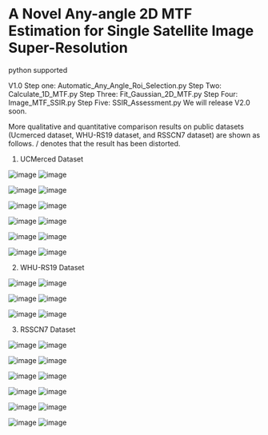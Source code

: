 # A Novel Any-angle 2D MTF Estimation for Single Satellite Image Super-Resolution
python supported

V1.0
Step one: Automatic_Any_Angle_Roi_Selection.py
Step Two: Calculate_1D_MTF.py
Step Three: Fit_Gaussian_2D_MTF.py
Step Four: Image_MTF_SSIR.py
Step Five: SSIR_Assessment.py
We will release V2.0 soon.


More qualitative and quantitative comparison results on public datasets (Ucmerced dataset, WHU-RS19 dataset, and RSSCN7 dataset) are shown as follows. / denotes that the result has been distorted.

1. UCMerced Dataset

![image](https://github.com/RSingKK/A-Novel-Any-angle-2D-MTF-Estimation/assets/49096921/30fce002-b4fd-4568-a8c5-f24686ad996d)
![image](https://github.com/RSingKK/A-Novel-Any-angle-2D-MTF-Estimation/assets/49096921/e656e732-79cd-4fb2-80f2-005719126700)




![image](https://github.com/RSingKK/A-Novel-Any-angle-2D-MTF-Estimation/assets/49096921/d14c1654-306d-49d1-9bba-4161478b9563)
![image](https://github.com/RSingKK/A-Novel-Any-angle-2D-MTF-Estimation/assets/49096921/6d0bb861-8232-45fb-beba-4d15ba624319)




![image](https://github.com/RSingKK/A-Novel-Any-angle-2D-MTF-Estimation/assets/49096921/6075e6ab-4a18-4568-a98f-5219c61b65ca)
![image](https://github.com/RSingKK/A-Novel-Any-angle-2D-MTF-Estimation/assets/49096921/f6ace178-f4a3-42e4-a1ba-caed8ab41da6)



![image](https://github.com/RSingKK/A-Novel-Any-angle-2D-MTF-Estimation/assets/49096921/aca245d8-4cb5-4095-946b-b9a7dd0953fd)
![image](https://github.com/RSingKK/A-Novel-Any-angle-2D-MTF-Estimation/assets/49096921/7f3f91e8-74f4-4069-b769-5c247dd462a3)



![image](https://github.com/RSingKK/A-Novel-Any-angle-2D-MTF-Estimation/assets/49096921/bf18e81b-776d-4f5c-9520-a3a04f82312a)
![image](https://github.com/RSingKK/A-Novel-Any-angle-2D-MTF-Estimation/assets/49096921/e9cd0041-10f8-4126-a287-1fa17ce6a885)



![image](https://github.com/RSingKK/A-Novel-Any-angle-2D-MTF-Estimation/assets/49096921/43dec535-55d7-479d-91da-01ced586d41c)
![image](https://github.com/RSingKK/A-Novel-Any-angle-2D-MTF-Estimation/assets/49096921/576f1365-7e72-4473-8ad6-cd0ec9db9fcd)

2. WHU-RS19 Dataset

![image](https://github.com/RSingKK/A-Novel-Any-angle-2D-MTF-Estimation/assets/49096921/60ad4122-b1cf-45e7-939a-7a27bdd12bf8)
![image](https://github.com/RSingKK/A-Novel-Any-angle-2D-MTF-Estimation/assets/49096921/aca8b69d-c5d3-484f-a0f8-ad1f99594032)

![image](https://github.com/RSingKK/A-Novel-Any-angle-2D-MTF-Estimation/assets/49096921/7a53183a-41a0-41d5-a58c-bcc5bf20cddc)
![image](https://github.com/RSingKK/A-Novel-Any-angle-2D-MTF-Estimation/assets/49096921/0cee8a11-b196-4c62-a121-01af647bf53e)

![image](https://github.com/RSingKK/A-Novel-Any-angle-2D-MTF-Estimation/assets/49096921/d5e79d27-311c-4ad3-b87a-1dad511104e3)
![image](https://github.com/RSingKK/A-Novel-Any-angle-2D-MTF-Estimation/assets/49096921/6d76df4e-cd1e-4ddb-9a42-9b16282b757b)

3. RSSCN7 Dataset

![image](https://github.com/RSingKK/A-Novel-Any-angle-2D-MTF-Estimation/assets/49096921/231edc0b-2ac6-47c1-a3cc-3a4ede7498a8)
![image](https://github.com/RSingKK/A-Novel-Any-angle-2D-MTF-Estimation/assets/49096921/cb3e8afe-a30d-4959-afb0-d880107ebd8f)

![image](https://github.com/RSingKK/A-Novel-Any-angle-2D-MTF-Estimation/assets/49096921/6e7b2385-7d89-4031-b007-b6a422b2bb97)
![image](https://github.com/RSingKK/A-Novel-Any-angle-2D-MTF-Estimation/assets/49096921/d5874fe1-77ed-4bfd-b65c-8a5accdb0fd4)

![image](https://github.com/RSingKK/A-Novel-Any-angle-2D-MTF-Estimation/assets/49096921/e754d050-aa93-449d-88f1-0c7865b5bea1)
![image](https://github.com/RSingKK/A-Novel-Any-angle-2D-MTF-Estimation/assets/49096921/af9d043a-4b3a-4d22-a656-2d3a162c1b2e)

![image](https://github.com/RSingKK/A-Novel-Any-angle-2D-MTF-Estimation/assets/49096921/19adf9b2-d44b-4de9-b671-a00be653c0bd)
![image](https://github.com/RSingKK/A-Novel-Any-angle-2D-MTF-Estimation/assets/49096921/8b3b3672-a6c8-4aaa-9129-21ab4700fe1c)

![image](https://github.com/RSingKK/A-Novel-Any-angle-2D-MTF-Estimation/assets/49096921/9ab60e02-ad36-4805-8355-a41feceeada7)
![image](https://github.com/RSingKK/A-Novel-Any-angle-2D-MTF-Estimation/assets/49096921/0f15fcfc-afc3-48e0-93fe-36e32a81ac9c)

![image](https://github.com/RSingKK/A-Novel-Any-angle-2D-MTF-Estimation/assets/49096921/ef233974-0a4c-42a5-b9f8-d6d245031680)
![image](https://github.com/RSingKK/A-Novel-Any-angle-2D-MTF-Estimation/assets/49096921/896dc45e-008b-4d17-9f04-af7f3fdef504)



